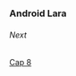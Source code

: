 ### Android Lara

###### Next
[Cap 8](https://www.udemy.com/course/curso-intensivo-de-laravel-y-android-usando-jwt-y-kotlin/learn/lecture/12110102#overview)

